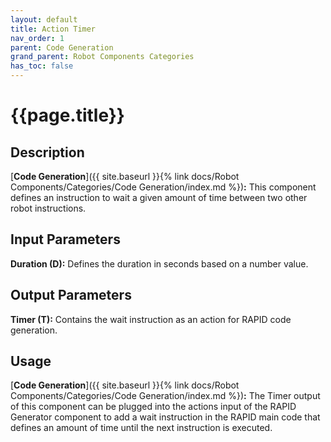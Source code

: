 ```yaml
---
layout: default
title: Action Timer
nav_order: 1
parent: Code Generation
grand_parent: Robot Components Categories
has_toc: false
---
```


# **{{page.title}}**

## **Description**

[**Code Generation**]({{ site.baseurl }}{% link docs/Robot Components/Categories/Code Generation/index.md %})**:** This component defines an instruction to wait a given amount of time between two other robot instructions.

## **Input Parameters**

**Duration (D):** Defines the duration in seconds based on a number value.

## **Output Parameters**

**Timer (T):** Contains the wait instruction as an action for RAPID code generation.

## **Usage**

[**Code Generation**]({{ site.baseurl }}{% link docs/Robot Components/Categories/Code Generation/index.md %})**:** The Timer output of this component can be plugged into the actions input of the RAPID Generator component to add a wait instruction in the RAPID main code that defines an amount of time until the next instruction is executed.